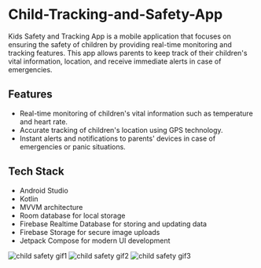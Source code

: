 # Child-Tracking-and-Safety-App

Kids Safety and Tracking App is a mobile application that focuses on ensuring the safety of children by providing real-time monitoring and tracking features. This app allows parents to keep track of their children's vital information, location, and receive immediate alerts in case of emergencies.

## Features

- Real-time monitoring of children's vital information such as temperature and heart rate.
- Accurate tracking of children's location using GPS technology.
- Instant alerts and notifications to parents' devices in case of emergencies or panic situations.

## Tech Stack

- Android Studio
- Kotlin
- MVVM architecture
- Room database for local storage
- Firebase Realtime Database for storing and updating data
- Firebase Storage for secure image uploads
- Jetpack Compose for modern UI development

![child safety gif1](https://github.com/vishalsingh444/Child-Tracking-and-Safety-App/assets/123194054/4d7b4465-0c9d-4afc-9a93-1b96e0d606f2)    ![child safety gif2](https://github.com/vishalsingh444/Child-Tracking-and-Safety-App/assets/123194054/6ad10826-3171-47cf-9486-36751ab2bd56)    ![child safety gif3](https://github.com/vishalsingh444/Child-Tracking-and-Safety-App/assets/123194054/3b0585da-d39c-49d0-9319-386251453e38)









